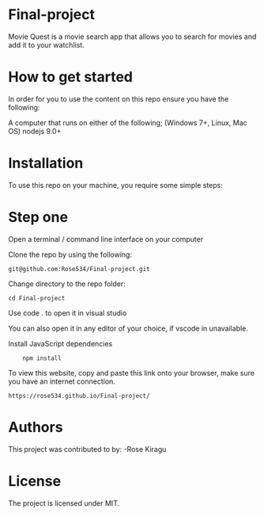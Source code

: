 # Final-project
Movie Quest is a movie search app that allows you to search for movies and add it to your watchlist.

# How to get started

In order for you to use the content on this repo ensure you have the following:

A computer that runs on either of the following; (Windows 7+, Linux, Mac OS) nodejs 9.0+ 

# Installation

To use this repo on your machine, you require some simple steps:

# Step one

Open a terminal / command line interface on your computer

Clone the repo by using the following:

    git@github.com:Rose534/Final-project.git

Change directory to the repo folder:

    cd Final-project

Use code . to open it in visual studio


You can also open it in any editor of your choice, if vscode in unavailable.


Install JavaScript dependencies

        npm install


To view this website, copy and paste this link onto your browser, make sure you have an internet connection.

    https://rose534.github.io/Final-project/


# Authors

This project was contributed to by: -Rose Kiragu

# License

The project is licensed under MIT.

